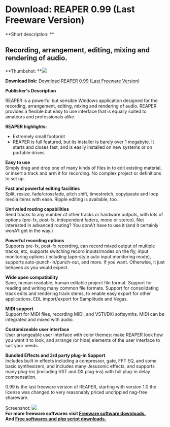 # Download: REAPER 0.99 (Last Freeware Version)

**Short description: **

## Recording, arrangement, editing, mixing and rendering of audio.

  
**Thumbshot: **![](http://www.freewarefiles.com/screenshot/reaper099_md.jpg)   
  
**Download link:** [Download REAPER 0.99 (Last Freeware Version)](http://freesoftwares.boysofts.com/REAPER-Last-Freeware-Version_program_43366.html)  
  

**Publisher's Description**  
  

REAPER is a powerful but sensible Windows application designed for the
recording, arrangement, editing, mixing and rendering of audio. REAPER
provides a flexible but easy to use interface that is equally suited to
amateurs and professionals alike.

**REAPER highlights:**

  * Extremely small footprint 
  * REAPER is full featured, but its installer is barely over 1 megabyte. It starts and closes fast, and is easily installed on new systems or on portable drives. 

**Easy to use**  
Simply drag and drop one of many kinds of files in to edit existing material,
or insert a track and arm it for recording. No complex project or definitions
to set up.

**Fast and powerful editing facilities**  
Split, resize, fade/crossfade, pitch shift, timestretch, copy/paste and loop
media items with ease. Ripple editing is available, too.

**Unrivaled routing capabilities**  
Send tracks to any number of other tracks or hardware outputs, with lots of
options (pre-fx, post-fx, independent faders, mono or stereo). Not interested
in advanced routing? You donA't have to use it (and it certainly wonA't get in
the way.)

**Powerful recording options**  
Supports pre-fx, post-fx recording, can record mixed output of multiple
tracks, etc, supports switching record inputs/modes on the fly, input
monitoring options (including tape-style auto input monitoring mode), supports
auto-punch-in/punch-out, and more. If you want. Otherwise, it just behaves as
you would expect.

**Wide open compatibility**  
Sane, human readable, human editable project file format. Support for reading
and writing many common file formats. Support for consolidating track edits
and rendering track stems, to enable easy export for other applications. EDL
import/export for Samplitude and Vegas.

**MIDI support**  
Support for MIDI files, recording MIDI, and VSTi/DXi softsynths. MIDI can be
integrated and mixed with audio.

**Customizeable user interface**  
User arrangeable user interface with color themes: make REAPER look how you
want it to look, and arrange (or hide) elements of the user interface to suit
your needs.

**Bundled Effects and 3rd party plug-in Support**  
Includes built in effects including a compressor, gate, FFT EQ, and some basic
synthesizers, and includes many Jesusonic effects, and supports many plug-ins
(including VST and DX plug-ins) with full plug-in delay compensation.

0.99 is the last freeware version of REAPER, starting with version 1.0 the
license was changed to very reasonably priced uncrippled nag-free shareware.

  
  
Screenshot: ![](http://www.freewarefiles.com/screenshot/reaper099.jpg)  
**For more freeware softwares visit [Freeware software downloads.](http://freesoftwares.boysofts.com/)**   
**And [Free softwares and php script downloads.](http://www.boysofts.com/)**

